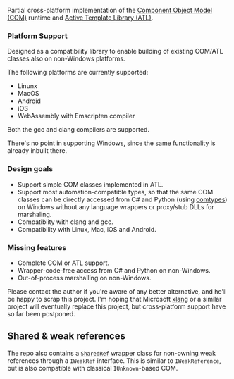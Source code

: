 Partial cross-platform implementation of the [Component Object Model (COM)](https://docs.microsoft.com/en-us/windows/win32/com/the-component-object-model) runtime and [Active Template Library (ATL)](https://docs.microsoft.com/en-us/cpp/atl/atl-com-desktop-components).

### Platform Support
Designed as a compatibility library to enable building of existing COM/ATL classes also on non-Windows platforms.

The following platforms are currently supported:
* Linunx
* MacOS
* Android
* iOS
* WebAssembly with Emscripten compiler

Both the gcc and clang compilers are supported.

There's no point in supporting Windows, since the same functionality is already inbuilt there.

### Design goals
* Support simple COM classes implemented in ATL.
* Support most automation-compatible types, so that the same COM classes can be directly accessed from C# and Python (using [comtypes](https://pythonhosted.org/comtypes/)) on Windows without any language wrappers or proxy/stub DLLs for marshaling.
* Compatiblity with clang and gcc.
* Compatibility with Linux, Mac, iOS and Android.

### Missing features
* Complete COM or ATL support.
* Wrapper-code-free access from C# and Python on non-Windows.
* Out-of-process marshalling on non-Windows.

Please contact the author if you're aware of any better alternative, and he'll be happy to scrap this project. I'm hoping that Microsoft [xlang](https://github.com/microsoft/xlang) or a similar project will eventually replace this project, but cross-platform support have so far been postponed.

## Shared & weak references
The repo also contains a [`SharedRef`](SharedRef.hpp) wrapper class for non-owning weak references through a `IWeakRef` interface. This is similar to `IWeakReference`, but is also compatible with classical `IUnknown`-based COM.
